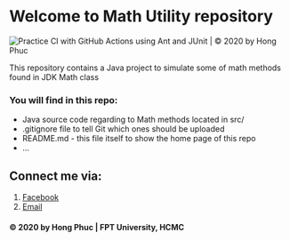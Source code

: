 # Welcome to Math Utility repository
![Practice CI with GitHub Actions using Ant and JUnit | © 2020 by Hong Phuc](https://github.com/phuchlh/math-util/workflows/Practice%20CI%20with%20GitHub%20Actions%20using%20Ant%20and%20JUnit%20%7C%20%C2%A9%202020%20by%20Hong%20Phuc/badge.svg)

This repository contains a Java project to simulate some of math methods
found in JDK Math class

### You will find in this repo:
* Java source code regarding to Math methods located in src/
* .gitignore file to tell Git which ones should be uploaded
* README.md - this file itself to show the home page of this repo
* ...

## Connect me via:
1. [Facebook](https://facebook.com/hongphuc.huynhle.1)
2. [Email](mailto:hongphucthd@gmail.com)

#### © 2020 by Hong Phuc | FPT University, HCMC
